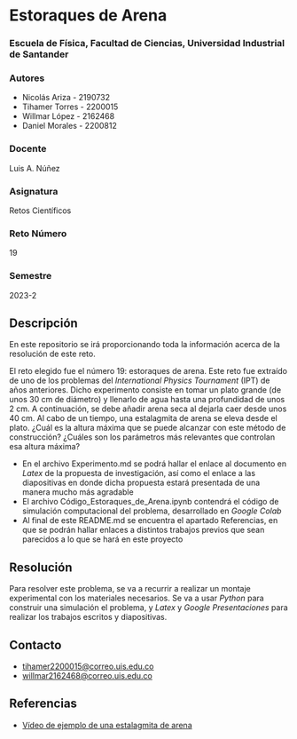 # Estoraques de Arena

### Escuela de Física, Facultad de Ciencias, Universidad Industrial de Santander

### Autores
+ Nicolás Ariza - 2190732
+ Tihamer Torres - 2200015
+ Willmar López - 2162468
+ Daniel Morales - 2200812

### Docente
Luis A. Núñez

### Asignatura
Retos Científicos

### Reto Número
19

### Semestre
2023-2

## Descripción
En este repositorio se irá proporcionando toda la información acerca de la resolución de este reto.

El reto elegido fue el número 19: estoraques de arena. Este reto fue extraído de uno de los problemas del *International Physics Tournament* (IPT) de años anteriores. Dicho experimento consiste en tomar un plato grande (de unos 30 cm de diámetro) y llenarlo de agua hasta una profundidad de unos 2 cm. A continuación, se debe añadir arena seca al dejarla caer desde unos 40 cm. Al cabo de un tiempo, una estalagmita de arena se eleva desde el plato. ¿Cuál es la altura máxima que se puede alcanzar con este método de construcción? ¿Cuáles son los parámetros más relevantes que controlan esa altura máxima?

+ En el archivo Experimento.md se podrá hallar el enlace al documento en *Latex* de la propuesta de investigación, así como el enlace a las diapositivas en donde dicha propuesta estará presentada de una manera mucho más agradable
+ El archivo Código_Estoraques_de_Arena.ipynb contendrá el código de simulación computacional del problema, desarrollado en *Google Colab*
+ Al final de este README.md se encuentra el apartado Referencias, en que se podrán hallar enlaces a distintos trabajos previos que sean parecidos a lo que se hará en este proyecto

## Resolución
Para resolver este problema, se va a recurrir a realizar un montaje experimental con los materiales necesarios. Se va a usar *Python* para construir una simulación el problema, y *Latex* y *Google Presentaciones* para realizar los trabajos escritos y diapositivas.

## Contacto
+ tihamer2200015@correo.uis.edu.co
+ willmar2162468@correo.uis.edu.co

## Referencias
+ [Vídeo de ejemplo de una estalagmita de arena](https://youtu.be/shu2RfdqXN0?feature=shared)
